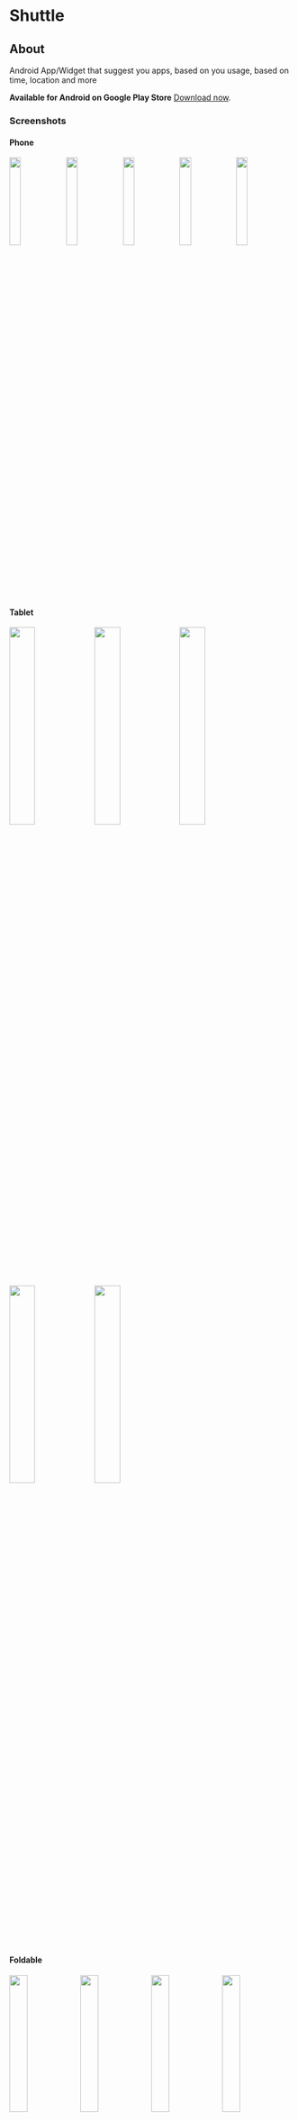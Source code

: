 # Shuttle

## About
Android App/Widget that suggest you apps, based on you usage, based on time, location and more

**Available for Android on Google Play Store** [Download now](https://play.google.com/store/apps/details?id=studio.forface.shuttle).

### Screenshots
#### Phone
<img src="media/screenshots/phone_widget.png"  width="20%" height="20%"><img src="media/screenshots/phone_widget-layout.png"  width="20%" height="20%"><img src="media/screenshots/phone_colors.png"  width="20%" height="20%"><img src="media/screenshots/phone_settings.png"  width="20%" height="20%"><img src="media/screenshots/phone_blacklist.png"  width="20%" height="20%">
#### Tablet
<img src="media/screenshots/tablet_widget.png"  width="30%" height="30%"><img src="media/screenshots/tablet_widget-layout.png"  width="30%" height="30%"><img src="media/screenshots/tablet_colors.png"  width="30%" height="30%"><img src="media/screenshots/tablet_settings.png"  width="30%" height="30%"><img src="media/screenshots/tablet_blacklist.png"  width="30%" height="30%">
#### Foldable
<img src="media/screenshots/fold_widget.png"  width="25%" height="25%"><img src="media/screenshots/fold_widget-layout.png"  width="25%" height="25%"><img src="media/screenshots/fold_colors.png"  width="25%" height="25%"><img src="media/screenshots/fold_settings.png"  width="25%" height="25%"><img src="media/screenshots/fold_blacklist.png"  width="25%" height="25%">

### Features:
- Icon pack support
- Blacklist
- Customizable Widget

### Upcoming features:
- Wear OS tile

### Tech stack:
- Android Adaptive UI level 3
- Clean Architecture
- Compose Glance Widget
- Composite builds
- Continuous Delivery
- Detekt
- Jetpack Compose
- Kotlin Jvm
- Koin
- Material 3
- SQLDelight
- Test Driven Development

## Setup
- Have a JDK >= 11 installed (even the bundled one with AS/IJ)
- Run `./scripts/tuner.sh` to setup the local tools used by this repository
